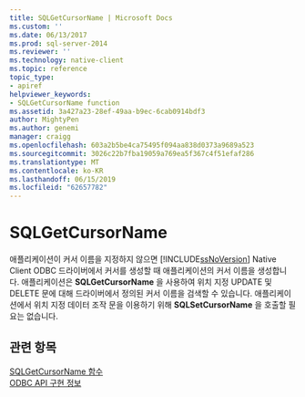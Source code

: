 ```yaml
---
title: SQLGetCursorName | Microsoft Docs
ms.custom: ''
ms.date: 06/13/2017
ms.prod: sql-server-2014
ms.reviewer: ''
ms.technology: native-client
ms.topic: reference
topic_type:
- apiref
helpviewer_keywords:
- SQLGetCursorName function
ms.assetid: 3a427a23-28ef-49aa-b9ec-6cab0914bdf3
author: MightyPen
ms.author: genemi
manager: craigg
ms.openlocfilehash: 603a2b5be4ca75495f094aa838d0373a9689a523
ms.sourcegitcommit: 3026c22b7fba19059a769ea5f367c4f51efaf286
ms.translationtype: MT
ms.contentlocale: ko-KR
ms.lasthandoff: 06/15/2019
ms.locfileid: "62657782"
---
```

# <a name="sqlgetcursorname"></a>SQLGetCursorName
  애플리케이션이 커서 이름을 지정하지 않으면 [!INCLUDE[ssNoVersion](../../includes/ssnoversion-md.md)] Native Client ODBC 드라이버에서 커서를 생성할 때 애플리케이션의 커서 이름을 생성합니다. 애플리케이션은 **SQLGetCursorName** 을 사용하여 위치 지정 UPDATE 및 DELETE 문에 대해 드라이버에서 정의된 커서 이름을 검색할 수 있습니다. 애플리케이션에서 위치 지정 데이터 조작 문을 이용하기 위해 **SQLSetCursorName** 을 호출할 필요는 없습니다.  
  
## <a name="see-also"></a>관련 항목  
 [SQLGetCursorName 함수](https://go.microsoft.com/fwlink/?LinkId=59349)   
 [ODBC API 구현 정보](odbc-api-implementation-details.md)  
  
  
